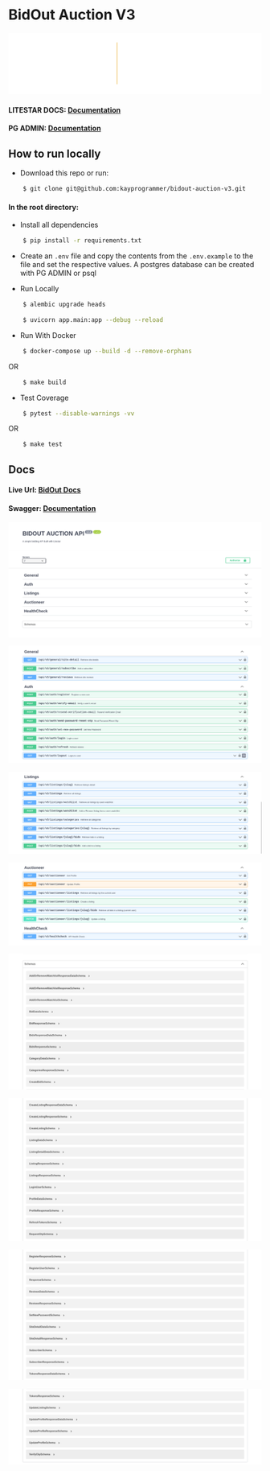 # BidOut Auction V3

![alt text](https://github.com/kayprogrammer/bidout-auction-v3/blob/main/display/litestar.svg?raw=true)


#### LITESTAR DOCS: [Documentation](https://docs.litestar.dev/)

#### PG ADMIN: [Documentation](https://pgadmin.org) 


## How to run locally

* Download this repo or run: 
```bash
    $ git clone git@github.com:kayprogrammer/bidout-auction-v3.git
```

#### In the root directory:
- Install all dependencies
```bash
    $ pip install -r requirements.txt
```
- Create an `.env` file and copy the contents from the `.env.example` to the file and set the respective values. A postgres database can be created with PG ADMIN or psql

- Run Locally
```bash
    $ alembic upgrade heads 
```
```bash
    $ uvicorn app.main:app --debug --reload
```

- Run With Docker
```bash
    $ docker-compose up --build -d --remove-orphans
```
OR
```bash
    $ make build
```

- Test Coverage
```bash
    $ pytest --disable-warnings -vv
```
OR
```bash
    $ make test
```

## Docs
#### Live Url: [BidOut Docs](https://bidout-litestar-api.cleverapps.io/) 
#### Swagger: [Documentation](https://swagger.io/docs/)

![alt text](https://github.com/kayprogrammer/bidout-auction-v3/blob/main/display/display1.png?raw=true)

![alt text](https://github.com/kayprogrammer/bidout-auction-v3/blob/main/display/display2.png?raw=true)

![alt text](https://github.com/kayprogrammer/bidout-auction-v3/blob/main/display/display3.png?raw=true)

![alt text](https://github.com/kayprogrammer/bidout-auction-v3/blob/main/display/display4.png?raw=true)

![alt text](https://github.com/kayprogrammer/bidout-auction-v3/blob/main/display/display5.png?raw=true)

![alt text](https://github.com/kayprogrammer/bidout-auction-v3/blob/main/display/display6.png?raw=true)

![alt text](https://github.com/kayprogrammer/bidout-auction-v3/blob/main/display/display7.png?raw=true)

![alt text](https://github.com/kayprogrammer/bidout-auction-v3/blob/main/display/display8.png?raw=true)
